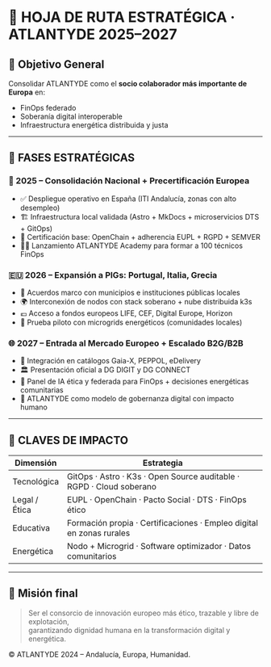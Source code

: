 
# 🚀 HOJA DE RUTA ESTRATÉGICA · ATLANTYDE 2025–2027

## 🎯 Objetivo General

Consolidar ATLANTYDE como el **socio colaborador más importante de Europa** en:
- FinOps federado
- Soberanía digital interoperable
- Infraestructura energética distribuida y justa

---

## 🧭 FASES ESTRATÉGICAS

### 📍 2025 – Consolidación Nacional + Precertificación Europea

- ✅ Despliegue operativo en España (ITI Andalucía, zonas con alto desempleo)
- 🏗️ Infraestructura local validada (Astro + MkDocs + microservicios DTS + GitOps)
- 📘 Certificación base: OpenChain + adherencia EUPL + RGPD + SEMVER
- 🧑‍🏫 Lanzamiento ATLANTYDE Academy para formar a 100 técnicos FinOps

### 🇪🇺 2026 – Expansión a PIGs: Portugal, Italia, Grecia

- 🔗 Acuerdos marco con municipios e instituciones públicas locales
- 🌍 Interconexión de nodos con stack soberano + nube distribuida k3s
- 💶 Acceso a fondos europeos LIFE, CEF, Digital Europe, Horizon
- 🔋 Prueba piloto con microgrids energéticos (comunidades locales)

### 🌐 2027 – Entrada al Mercado Europeo + Escalado B2G/B2B

- 🧾 Integración en catálogos Gaia-X, PEPPOL, eDelivery
- 🏛️ Presentación oficial a DG DIGIT y DG CONNECT
- 🧠 Panel de IA ética y federada para FinOps + decisiones energéticas comunitarias
- 🌟 ATLANTYDE como modelo de gobernanza digital con impacto humano

---

## 🧠 CLAVES DE IMPACTO

| Dimensión         | Estrategia                                                                |
|------------------|---------------------------------------------------------------------------|
| Tecnológica       | GitOps · Astro · K3s · Open Source auditable · RGPD · Cloud soberano     |
| Legal / Ética     | EUPL · OpenChain · Pacto Social · DTS · FinOps ético                     |
| Educativa         | Formación propia · Certificaciones · Empleo digital en zonas rurales      |
| Energética        | Nodo + Microgrid · Software optimizador · Datos comunitarios             |

---

## 📌 Misión final

> Ser el consorcio de innovación europeo más ético, trazable y libre de explotación,  
> garantizando dignidad humana en la transformación digital y energética.

© ATLANTYDE 2024 – Andalucía, Europa, Humanidad.
